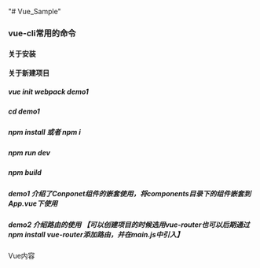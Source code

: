"# Vue_Sample" 

### vue-cli常用的命令
####  关于安装

####  关于新建项目
#####  vue init webpack demo1
##### cd demo1
##### npm install 或者 npm i
##### npm run dev
##### npm build


##### demo1 介绍了Conponet组件的嵌套使用，将components目录下的组件嵌套到App.vue下使用

##### demo2 介绍路由的使用 【可以创建项目的时候选用vue-router也可以后期通过npm install vue-router添加路由，并在main.js中引入】


Vue内容
<!--1 模版: html结构-->
<template>
  <div id="app">
    
  </div>
</template>


<!--2 行为: 处理逻辑-->
<script>
export default {
 
}
</script>


<!--3 样式：解决样式-->
<style>

</style>

